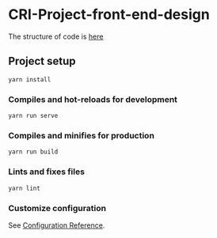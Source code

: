 # CRI-Project-front-end-design
The structure of code is <a href="https://github.com/CRI-Project/front-end-design/blob/main/src/README.md">here</a> 
## Project setup
```
yarn install
```

### Compiles and hot-reloads for development
```
yarn run serve
```

### Compiles and minifies for production
```
yarn run build
```

### Lints and fixes files
```
yarn lint
```

### Customize configuration
See [Configuration Reference](https://cli.vuejs.org/config/).

